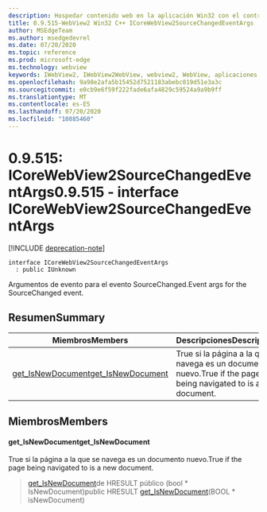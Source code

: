 ```yaml
---
description: Hospedar contenido web en la aplicación Win32 con el control Microsoft Edge WebView2
title: 0.9.515-WebView2 Win32 C++ ICoreWebView2SourceChangedEventArgs
author: MSEdgeTeam
ms.author: msedgedevrel
ms.date: 07/20/2020
ms.topic: reference
ms.prod: microsoft-edge
ms.technology: webview
keywords: IWebView2, IWebView2WebView, webview2, WebView, aplicaciones Win32, Win32, Edge, ICoreWebView2, ICoreWebView2Controller, control de explorador, HTML Edge
ms.openlocfilehash: 9a98e2afa5b15452d7521183abebc019d51e3a3c
ms.sourcegitcommit: e0cb9e6f59f222fade6afa4829c59524a9a9b9ff
ms.translationtype: MT
ms.contentlocale: es-ES
ms.lasthandoff: 07/20/2020
ms.locfileid: "10885460"
---
```

# <span data-ttu-id="e1007-104">0.9.515: ICoreWebView2SourceChangedEventArgs</span><span class="sxs-lookup"><span data-stu-id="e1007-104">0.9.515 - interface ICoreWebView2SourceChangedEventArgs</span></span> 

[!INCLUDE [deprecation-note](../../includes/deprecation-note.md)]

```
interface ICoreWebView2SourceChangedEventArgs
  : public IUnknown
```

<span data-ttu-id="e1007-105">Argumentos de evento para el evento SourceChanged.</span><span class="sxs-lookup"><span data-stu-id="e1007-105">Event args for the SourceChanged event.</span></span>

## <span data-ttu-id="e1007-106">Resumen</span><span class="sxs-lookup"><span data-stu-id="e1007-106">Summary</span></span>

 <span data-ttu-id="e1007-107">Miembros</span><span class="sxs-lookup"><span data-stu-id="e1007-107">Members</span></span>                        | <span data-ttu-id="e1007-108">Descripciones</span><span class="sxs-lookup"><span data-stu-id="e1007-108">Descriptions</span></span>
--------------------------------|---------------------------------------------
[<span data-ttu-id="e1007-109">get_IsNewDocument</span><span class="sxs-lookup"><span data-stu-id="e1007-109">get_IsNewDocument</span></span>](#get_isnewdocument) | <span data-ttu-id="e1007-110">True si la página a la que se navega es un documento nuevo.</span><span class="sxs-lookup"><span data-stu-id="e1007-110">True if the page being navigated to is a new document.</span></span>

## <span data-ttu-id="e1007-111">Miembros</span><span class="sxs-lookup"><span data-stu-id="e1007-111">Members</span></span>

#### <span data-ttu-id="e1007-112">get_IsNewDocument</span><span class="sxs-lookup"><span data-stu-id="e1007-112">get_IsNewDocument</span></span> 

<span data-ttu-id="e1007-113">True si la página a la que se navega es un documento nuevo.</span><span class="sxs-lookup"><span data-stu-id="e1007-113">True if the page being navigated to is a new document.</span></span>

> <span data-ttu-id="e1007-114">[get_IsNewDocument](#get_isnewdocument)de HRESULT público (bool \* IsNewDocument)</span><span class="sxs-lookup"><span data-stu-id="e1007-114">public HRESULT [get_IsNewDocument](#get_isnewdocument)(BOOL \* isNewDocument)</span></span>

